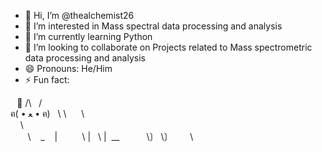 - 👋 Hi, I’m @thealchemist26
- 👀 I’m interested in Mass spectral data processing and analysis
- 🌱 I’m currently learning Python 
- 💞️ I’m looking to collaborate on Projects related to Mass spectrometric data processing and analysis 
- 😄 Pronouns: He/Him
- ⚡ Fun fact: 

⠀🧶 /\   /\
ฅ( • ﻌ • ฅ)
  \ \      \ \
    \           \
       \    _    |
         \ |   \ |  \__
          \〕 \〕       \

  ⠀⠀⠀⠀⠀⠀⠀⠀⠀⠀
<!---
thealchemist26/thealchemist26 is a ✨ special ✨ repository because its `README.md` (this file) appears on your GitHub profile.
You can click the Preview link to take a look at your changes.
--->

